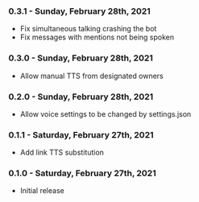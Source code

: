 ### 0.3.1 - Sunday, February 28th, 2021
* Fix simultaneous talking crashing the bot
* Fix messages with mentions not being spoken

### 0.3.0 - Sunday, February 28th, 2021
* Allow manual TTS from designated owners

### 0.2.0 - Sunday, February 28th, 2021
* Allow voice settings to be changed by settings.json

### 0.1.1 - Saturday, February 27th, 2021
* Add link TTS substitution

### 0.1.0 - Saturday, February 27th, 2021
* Initial release
